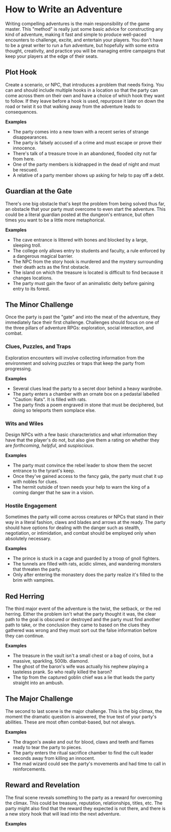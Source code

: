 # How to Write an Adventure
Writing compelling adventures is the main responsibility of the game master. This "method" is really just some basic advice for constructing any kind of adventure, making it fast and simple to produce well-paced encounters to challenge, excite, and entertain your players. You don't have to be a great writer to run a fun adventure, but 
hopefully with some extra thought, creativity, and practice you will be managing entire campaigns that keep your players at the edge of their seats.

## Plot Hook
Create a scenario, or NPC, that introduces a problem that needs fixing. You can and should include multiple hooks in a location so that the party can come across them on their own and have a choice of which hook they want to follow. If they leave before a hook is used, repurpose it later on down the road or twist it so that walking away from the adventure leads to consequences.

**Examples**
- The party comes into a new town with a recent series of strange disappearances.
- The party is falsely accused of a crime and must escape or prove their innocence.
- There's talk of a treasure trove in an abandoned, flooded city not far from here.
- One of the party members is kidnapped in the dead of night and must be rescued.
- A relative of a party member shows up asking for help to pay off a debt.

## Guardian at the Gate
There's one big obstacle that's kept the problem from being solved thus far, an obstacle that your party must overcome to even start the adventure. This could be a literal guardian posted at the dungeon's entrance, but often times you want to be a little more metaphorical.

**Examples**
- The cave entrance is littered with bones and blocked by a large, sleeping troll.
- The college only allows entry to students and faculty, a rule enforced by a dangerous magical barrier.
- The NPC from the story hook is murdered and the mystery surrounding their death acts as the first obstacle.
- The island on which the treasure is located is difficult to find because it changes locations.
- The party must gain the favor of an animalistic deity before gaining entry to its forest.

## The Minor Challenge
Once the party is past the "gate" and into the meat of the adventure, they immediately face their first challenge. Challenges should focus on one of the three pillars of adventure RPGs: exploration, social interaction, and combat.

### Clues, Puzzles, and Traps
Exploration encounters will involve collecting information from the environment and solving puzzles or traps that keep the party from progressing.

**Examples**
- Several clues lead the party to a secret door behind a heavy wardrobe.
- The party enters a chamber with an ornate box on a pedastal labelled "Caution: Rats". It is filled with rats.
- The party finds a poem engraved in stone that must be deciphered, but doing so teleports them somplace else.

### Wits and Wiles
Design NPCs with a few basic characteristics and what information they have that the player's do not, but also give them a rating on whether they are *forthcoming*, *helpful*, and *suspiscious*.

**Examples**
- The party must convince the rebel leader to show them the secret entrance to the tyrant's keep.
- Once they've gained access to the fancy gala, the party must chat it up with nobles for clues.
- The hermit outside of town needs your help to warn the king of a coming danger that he saw in a vision.

### Hostile Engagement
Sometimes the party will come across creatures or NPCs that stand in their way in a literal fashion, claws and blades and arrows at the ready. The party should have options for dealing with the danger such as stealth, negotiation, or intimidation, and combat should be employed only when absolutely necessary.

**Examples**
- The prince is stuck in a cage and guarded by a troop of gnoll fighters.
- The tunnels are filled with rats, acidic slimes, and wandering monsters that threaten the party.
- Only after entering the monastery does the party realize it's filled to the brim with vampires.

## Red Herring
The third major event of the adventure is the twist, the setback, or the red herring. Either the problem isn't what the party thought it was, the clear path to the goal is obscured or destroyed and the party must find another path to take, or the conclusion they came to based on the clues they gathered was wrong and they must sort out the false information before they can continue.

**Examples**
- The treasure in the vault isn't a small chest or a bag of coins, but a massive, sparkling, 500lb. diamond.
- The ghost of the baron's wife was actually his nephew playing a tasteless prank. So who really killed the baron?
- The tip from the captured goblin chief was a lie that leads the party straight into an ambush.

## The Major Challenge
The second to last scene is the major challenge. This is the big climax, the moment the dramatic question is answered, the true test of your party's abilities. These are most often combat-based, but not always.

**Examples**
- The dragon's awake and out for blood, claws and teeth and flames ready to tear the party to pieces.
- The party enters the ritual sacrifice chamber to find the cult leader seconds away from killing an innocent.
- The mad wizard could see the party's movements and had time to call in reinforcements.

## Reward and Revelation
The final scene reveals something to the party as a reward for overcoming the climax. This could be treasure, reputation, relationships, titles, etc. The party might also find that the reward they expected is not there, and there is a new story hook that will lead into the next adventure.

**Examples**

